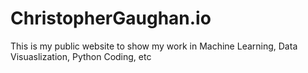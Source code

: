 # ChristopherGaughan.io
This is my public website to show my work in Machine Learning, Data Visuaslization, Python Coding, etc
